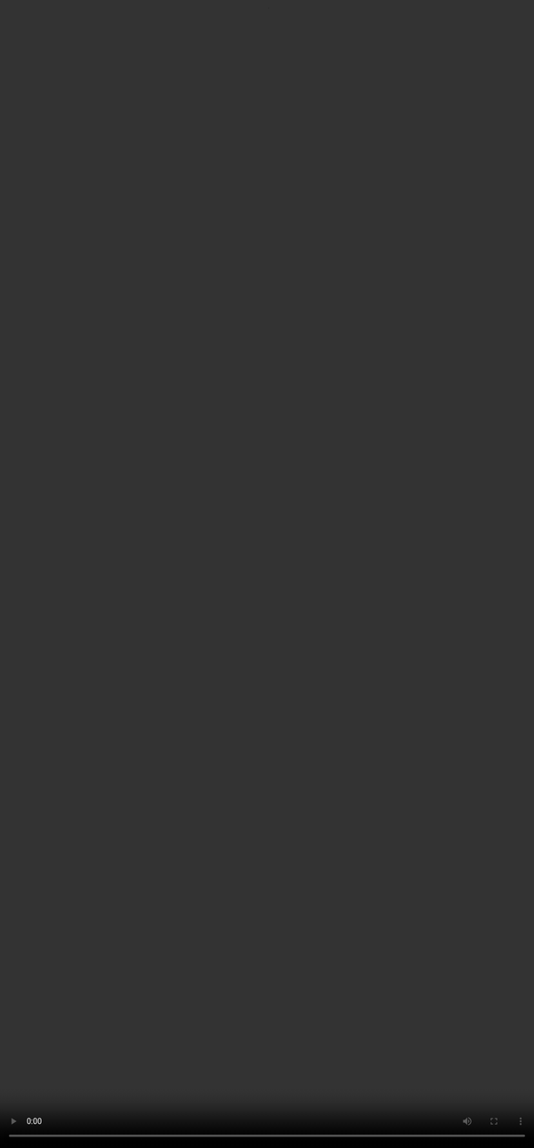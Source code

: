 ## <span style=""color:#364BC9"">Battle of Two LLMs</span>

<video src="${PRIVATE_COMPLEX_PROMPTING_VIDEO_7}" frameborder="0" allowfullscreen style="position: absolute; top: 0; left: 0; width: 100%; height: 100%; border: none; object-fit: cover;" controls="" controlslist="nodownload nofullscreen" style="width: 100%" />

:::tip
* A complex prompt was used to test two different LLMs.
* The task involved analysing an employee attrition dashboard and linking it to a mental health awareness article.
* Both models struggled with multi-modal reasoning and synthesizing cross-source information.
* The comparison highlights how complex prompts can expose model limitations in real-world tasks.
:::

***

